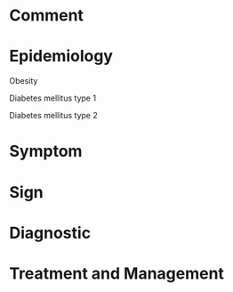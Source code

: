 # Comment

# Epidemiology

Obesity

Diabetes mellitus type 1

Diabetes mellitus type 2

# Symptom

# Sign

# Diagnostic

# Treatment and Management
